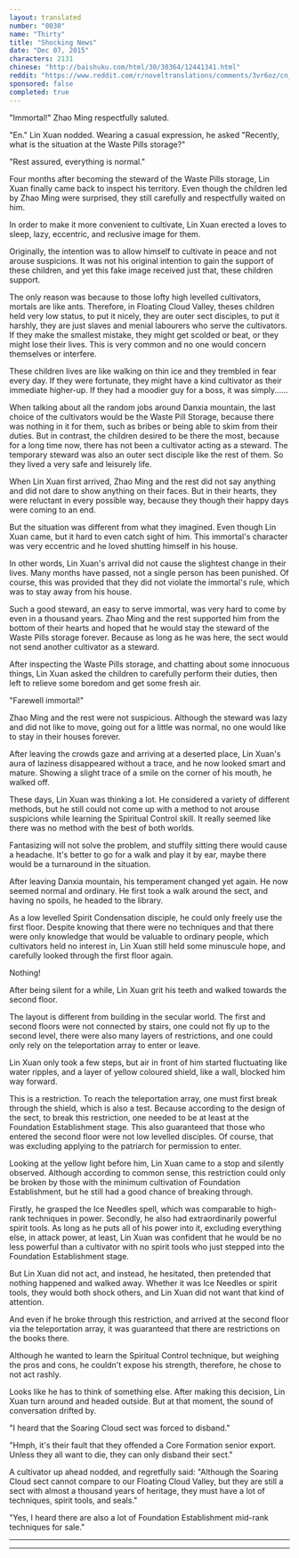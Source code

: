 ```yaml
---
layout: translated
number: "0030"
name: "Thirty"
title: "Shocking News"
date: "Dec 07, 2015"
characters: 2131
chinese: "http://baishuku.com/html/30/30364/12441341.html"
reddit: "https://www.reddit.com/r/noveltranslations/comments/3vr6oz/cn_tempered_immortal_chapter_0030/"
sponsored: false
completed: true
---
```


"Immortal!" Zhao Ming respectfully saluted.

"En." Lin Xuan nodded. Wearing a casual expression, he asked "Recently, what is the situation at the Waste Pills storage?"

"Rest assured, everything is normal."

Four months after becoming the steward of the Waste Pills storage, Lin Xuan finally came back to inspect his territory. Even though the children led by Zhao Ming were surprised, they still carefully and respectfully waited on him.

In order to make it more convenient to cultivate, Lin Xuan erected a loves to sleep, lazy, eccentric, and reclusive image for them.

Originally, the intention was to allow himself to cultivate in peace and not arouse suspicions. It was not his original intention to gain the support of these children, and yet this fake image received just that, these children support.

The only reason was because to those lofty high levelled cultivators, mortals are like ants. Therefore, in Floating Cloud Valley, theses children held very low status, to put it nicely, they are outer sect disciples, to put it harshly, they are just slaves and menial labourers who serve the cultivators. If they make the smallest mistake, they might get scolded or beat, or they might lose their lives. This is very common and no one would concern themselves or interfere.

These children lives are like walking on thin ice and they trembled in fear every day. If they were fortunate, they might have a kind cultivator as their immediate higher-up. If they had a moodier guy for a boss, it was simply......

When talking about all the random jobs around Danxia mountain, the last choice of the cultivators would be the Waste Pill Storage, because there was nothing in it for them, such as bribes or being able to skim from their duties. But in contrast, the children desired to be there the most, because for a long time now, there has not been a cultivator acting as a steward. The temporary steward was also an outer sect disciple like the rest of them. So they lived a very safe and leisurely life.

When Lin Xuan first arrived, Zhao Ming and the rest did not say anything and did not dare to show anything on their faces. But in their hearts, they were reluctant in every possible way, because they though their happy days were coming to an end.

But the situation was different from what they imagined. Even though Lin Xuan came, but it hard to even catch sight of him. This immortal's character was very eccentric and he loved shutting himself in his house.

In other words, Lin Xuan's arrival did not cause the slightest change in their lives. Many months have passed, not a single person has been punished. Of course, this was provided that they did not violate the immortal's rule, which was to stay away from his house.

Such a good steward, an easy to serve immortal, was very hard to come by even in a thousand years. Zhao Ming and the rest supported him from the bottom of their hearts and hoped that he would stay the steward of the Waste Pills storage forever. Because as long as he was here, the sect would not send another cultivator as a steward.

After inspecting the Waste Pills storage, and chatting about some innocuous things, Lin Xuan asked the children to carefully perform their duties, then left to relieve some boredom and get some fresh air.

"Farewell immortal!"

Zhao Ming and the rest were not suspicious. Although the steward was lazy and did not like to move, going out for a little was normal, no one would like to stay in their houses forever.

After leaving the crowds gaze and arriving at a deserted place, Lin Xuan's aura of laziness disappeared without a trace, and he now looked smart and mature. Showing a slight trace of a smile on the corner of his mouth, he walked off.

These days, Lin Xuan was thinking a lot. He considered a variety of different methods, but he still could not come up with a method to not arouse suspicions while learning the Spiritual Control skill. It really seemed like there was no method with the best of both worlds.

Fantasizing will not solve the problem, and stuffily sitting there would cause a headache. It's better to go for a walk and play it by ear, maybe there would be a turnaround in the situation.

After leaving Danxia mountain, his temperament changed yet again. He now seemed normal and ordinary. He first took a walk around the sect, and having no spoils, he headed to the library.

As a low levelled Spirit Condensation disciple, he could only freely use the first floor. Despite knowing that there were no techniques and that there were only knowledge that would be valuable to ordinary people, which cultivators held no interest in, Lin Xuan still held some minuscule hope, and carefully looked through the first floor again.

Nothing!

After being silent for a while, Lin Xuan grit his teeth and walked towards the second floor.

The layout is different from building in the secular world. The first and second floors were not connected by stairs, one could not fly up to the second level, there were also many layers of restrictions, and one could only rely on the teleportation array to enter or leave.

Lin Xuan only took a few steps, but air in front of him started fluctuating like water ripples, and a layer of yellow coloured shield, like a wall, blocked him way forward.

This is a restriction. To reach the teleportation array, one must first break through the shield, which is also a test. Because according to the design of the sect, to break this restriction, one needed to be at least at the Foundation Establishment stage. This also guaranteed that those who entered the second floor were not low levelled disciples. Of course, that was excluding applying to the patriarch for permission to enter.

Looking at the yellow light before him, Lin Xuan came to a stop and silently observed. Although according to common sense, this restriction could only be broken by those with the minimum cultivation of Foundation Establishment, but he still had a good chance of breaking through.

Firstly, he grasped the Ice Needles spell, which was comparable to high-rank techniques in power. Secondly, he also had extraordinarily powerful spirit tools. As long as he puts all of his power into it, excluding everything else, in attack power, at least, Lin Xuan was confident that he would be no less powerful than a cultivator with no spirit tools who just stepped into the Foundation Establishment stage.

But Lin Xuan did not act, and instead, he hesitated, then pretended that nothing happened and walked away. Whether it was Ice Needles or spirit tools, they would both shock others, and Lin Xuan did not want that kind of attention.

And even if he broke through this restriction, and arrived at the second floor via the teleportation array, it was guaranteed that there are restrictions on the books there.

Although he wanted to learn the Spiritual Control technique, but weighing the pros and cons, he couldn't expose his strength, therefore, he chose to not act rashly.

Looks like he has to think of something else. After making this decision, Lin Xuan turn around and headed outside. But at that moment, the sound of conversation drifted by.

"I heard that the Soaring Cloud sect was forced to disband."

"Hmph, it's their fault that they offended a Core Formation senior export. Unless they all want to die, they can only disband their sect."

A cultivator up ahead nodded, and regretfully said: "Although the Soaring Cloud sect cannot compare to our Floating Cloud Valley, but they are still a sect with almost a thousand years of heritage, they must have a lot of techniques, spirit tools, and seals."

"Yes, I heard there are also a lot of Foundation Establishment mid-rank techniques for sale."

- - -
- - -
